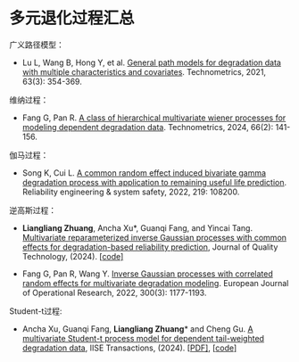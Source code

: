 # 多元退化过程汇总

广义路径模型：

- Lu L, Wang B, Hong Y, et al. [General path models for degradation data with multiple characteristics and covariates](https://www.tandfonline.com/doi/full/10.1080/00401706.2020.1796814). Technometrics, 2021, 63(3): 354-369.

维纳过程：

- Fang G, Pan R. [A class of hierarchical multivariate wiener processes for modeling dependent degradation data](https://www.tandfonline.com/doi/full/10.1080/00401706.2023.2242413). Technometrics, 2024, 66(2): 141-156.

伽马过程：

- Song K, Cui L. [A common random effect induced bivariate gamma degradation process with application to remaining useful life prediction](https://www.sciencedirect.com/science/article/pii/S0951832021006797). Reliability engineering \& system safety, 2022, 219: 108200.

逆高斯过程：

- **Liangliang Zhuang**, Ancha Xu*, Guanqi Fang, and Yincai Tang. [Multivariate reparameterized inverse Gaussian processes with common effects for degradation-based reliability prediction](https://www.tandfonline.com/doi/full/10.1080/00224065.2024.2402850?src=), Journal of Quality Technology, (2024). [[code\]](https://github.com/liangliangzhuang/multi-rIG)

- Fang G, Pan R, Wang Y. [Inverse Gaussian processes with correlated random effects for multivariate degradation modeling](https://www.sciencedirect.com/science/article/abs/pii/S0377221721008985). European Journal of Operational Research, 2022, 300(3): 1177-1193.


Student-t过程:

- Ancha Xu, Guanqi Fang, **Liangliang Zhuang*** and Cheng Gu. [A multivariate Student-t process model for dependent tail-weighted degradation data](https://www-tandfonline-com.libproxy1.nus.edu.sg/doi/full/10.1080/24725854.2024.2389538?src=), IISE Transactions, (2024). [[PDF\]](https://zll-blog.netlify.app/images/paper/Zhuang-2024-IISE.pdf), [[code\]](https://github.com/liangliangzhuang/multi-student-t-code)
